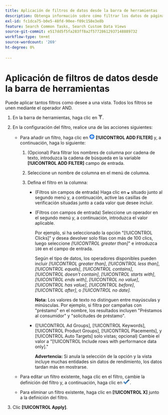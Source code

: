 ```yaml
---
title: Aplicación de filtros de datos desde la barra de herramientas
description: Obtenga información sobre cómo filtrar los datos de página desde la barra de herramientas.
exl-id: fc1dca75-b0e5-48fd-90ee-f09c158e3e8b
feature: Search Common Tasks, Search Custom Data Views
source-git-commit: e517dd5f5fa283ff8a2f57728612937148889732
workflow-type: tm+mt
source-wordcount: '269'
ht-degree: 0%

---
```


# Aplicación de filtros de datos desde la barra de herramientas

Puede aplicar tantos filtros como desee a una vista. Todos los filtros se unen mediante el operador AND.

1. En la barra de herramientas, haga clic en ![Filtrar](/help/search-social-commerce/assets/filter.png "Filtrar").

1. En la configuración del filtro, realice una de las acciones siguientes:

   * Para añadir un filtro, haga clic en ![Añadir filtro](/help/search-social-commerce/assets/add.png "Añadir filtro") **[!UICONTROL ADD FILTER]** y, a continuación, haga lo siguiente:

      1. (Opcional) Para filtrar los nombres de columna por cadena de texto, introduzca la cadena de búsqueda en la variable **[!UICONTROL ADD FILTER]** campo de entrada.

      1. Seleccione un nombre de columna en el menú de columna.

      1. Defina el filtro en la columna:

         * (Filtros sin campos de entrada) Haga clic en ![Flecha hacia abajo](/help/search-social-commerce/assets/arrow-down-expand.png "Flecha hacia abajo") situado junto al segundo menú y, a continuación, active las casillas de verificación situadas junto a cada valor que desee incluir.

         * (Filtros con campos de entrada) Seleccione un operador en el segundo menú y, a continuación, introduzca el valor aplicable.

           Por ejemplo, si ha seleccionado la opción &quot;[!UICONTROL Clicks]&quot; y desea devolver solo filas con más de 100 clics, luego seleccione *[!UICONTROL greater than]*&quot; e introduzca `100` en el campo de entrada.

           Según el tipo de datos, los operadores disponibles pueden incluir *[!UICONTROL greater than]*, *[!UICONTROL less than]*, *[!UICONTROL equals]*, *[!UICONTROL contains]*, *[!UICONTROL doesn't contain]*, *[!UICONTROL starts with]*, *[!UICONTROL ends with]*, *[!UICONTROL no value]*, *[!UICONTROL has value]*, *[!UICONTROL before]*, *[!UICONTROL after]*, o *[!UICONTROL no date].*

           **Nota:** Los valores de texto no distinguen entre mayúsculas y minúsculas. Por ejemplo, si filtra por campañas con &quot;préstamo&quot; en el nombre, los resultados incluyen &quot;Préstamos al consumidor&quot; y &quot;solicitudes de préstamo&quot;.

         * ([!UICONTROL Ad Groups], [!UICONTROL Keywords], [!UICONTROL Product Groups], [!UICONTROL Placements], y [!UICONTROL Auto Targets] solo vistas; opcional) Cambie el valor a &quot;[!UICONTROL Include rows with performance data only].&quot;

           **Advertencia:** Si anula la selección de la opción y la vista incluye muchas entidades sin datos de rendimiento, los datos tardan más en mostrarse.

   * Para editar un filtro existente, haga clic en el filtro, cambie la definición del filtro y, a continuación, haga clic en ![Actualizar filtro](/help/search-social-commerce/assets/select.png "Actualizar filtro").

   * Para eliminar un filtro existente, haga clic en **[!UICONTROL X]** junto a la definición del filtro.

1. Clic **[!UICONTROL Apply]**.
